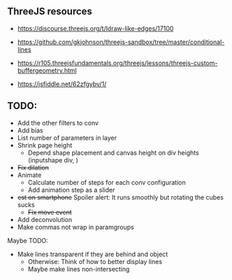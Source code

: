## ThreeJS resources
* https://discourse.threejs.org/t/ldraw-like-edges/17100
* https://github.com/gkjohnson/threejs-sandbox/tree/master/conditional-lines

* https://r105.threejsfundamentals.org/threejs/lessons/threejs-custom-buffergeometry.html
* https://jsfiddle.net/62zfgybv/1/

## TODO:
* Add the other filters to conv
* Add bias
* List number of parameters in layer
* Shrink page height
    * Depend shape placement and canvas height on div heights (inputshape div, )
* ~~Fix dilation~~
* Animate
    * Calculate number of steps for each conv configuration
    * Add animation step as a slider
* ~~est on smartphone~~ Spoiler alert: It runs smoothly but rotating the cubes sucks
    * ~~Fix move event~~
* Add deconvolution
* Make commas not wrap in paramgroups

Maybe TODO:
* Make lines transparent if they are behind and object
    * Otherwise: Think of how to better display lines
    * Maybe make lines non-intersecting
